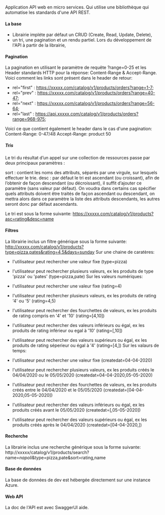 Application API web en micro services. Qui utilise une bibliothèque qui automatise les standards d'une API REST.

#### La base
* Librairie impléte par défaut un CRUD (Create, Read, Update, Delete),  
* un tri, une pagination et un rendu partiel. Lors du développement de l'API à partir de la librairie, 

#### Pagination
La pagination en utilisant le paramètre de requête ?range=0-25 et les Header standards HTTP pour la réponse: Content-Range & Accept-Range. Voici comment les links sont présent dans le header de retour: 
* rel="first" : https://xxxxx.com/catalog/v1/products/orders?range=1-7; 
* rel="prev" : https://xxxxx.com/catalog/v1/products/orders?range=40-47; 
* rel="next" : https://xxxxx.com/catalog/v1/products/orders?range=56-64; 
* rel="last" : https://api.xxxxx.com/catalog/v1/products/orders?range=968-975; 

Voici ce que contient également le header dans le cas d'une pagination: Content-Range: 0-47/48 Accept-Range: product 50

##### Tris
Le tri du résultat d’un appel sur une collection de ressources passe par deux principaux paramètres :

sort : contient les noms des attributs, séparés par une virgule, sur lesquels effectuer le trie. desc : par défaut le tri est ascendant (ou croissant), afin de l’obtenir de façon descendant (ou décroissant), il suffit d’ajouter ce paramètre (sans valeur par défaut). On voudra dans certains cas spécifier quels attributs doivent être traités de façon ascendant ou descendant, on mettra alors dans ce paramètre la liste des attributs descendants, les autres seront donc par défaut ascendants.

Le tri est sous la forme suivante: https://xxxxx.com/catalog/v1/products?asc=rating&desc=name

#### Filtres
La librairie inclus un filtre générique sous la forme suivante: http://xxxxx.com/catalog/v1/products?type=pizza,pates&rating=4,5&days=sunday Sur une chaine de caratères:

* l'utilisateur peut rechercher une valeur fixe (type=pizza)
* l'utilisateur peut rechercher plusieurs valeurs, ex les produits de type 'pizza' ou 'pates' (type=pizza,pate)
Sur les valeurs numériques:

* l'utilisateur peut rechercher une valeur fixe (rating=4)
* l'utilisateur peut rechercher plusieurs valeurs, ex les produits de rating '4' ou '5' (rating=4,5)
* l'utilisateur peut rechercher des fourchettes de valeurs, ex les produits de rating compris en '4' et '10' (rating=[4,10])
* l'utilisateur peut rechercher des valeurs inférieurs ou égal, ex les produits de rating inférieur ou egal à '10' (rating=[,10])
* l'utilisateur peut rechercher des valeurs supérieurs ou égal, ex les produits de rating séperieur ou égal à '4' (rating=[4,])
Sur les valaurs de temps:

* l'utilisateur peut rechercher une valeur fixe (createdat=04-04-2020)
* l'utilisateur peut rechercher plusieurs valeurs, ex les produits créés le 04/04/2020 ou le 05/05/2020 (createdat=04-04-2020,05-05-2020)
* l'utilisateur peut rechercher des fourchettes de valeurs, ex les produits créés entre le 04/04/2020 et le 05/05/2020 (createdat=[04-04-2020,05-05-2020])
* l'utilisateur peut rechercher des valeurs inférieurs ou égal, ex les produits créés avant le 05/05/2020 (createdat=[,05-05-2020])
* l'utilisateur peut rechercher des valeurs supérieurs ou égal, ex les produits créés après le 04/04/2020 (createdat=[04-04-2020,])

#### Recherche
La librairie inclus une recherche générique sous la forme suivante: http://xxxxx/catalog/v1/products/search?name=*napoli*&type=pizza,pate&sort=rating,name

#### Base de données
La base de données de dev est hébergée directement sur une instance Azure.

#### Web API
La doc de l'API est avec SwaggerUI aide.
